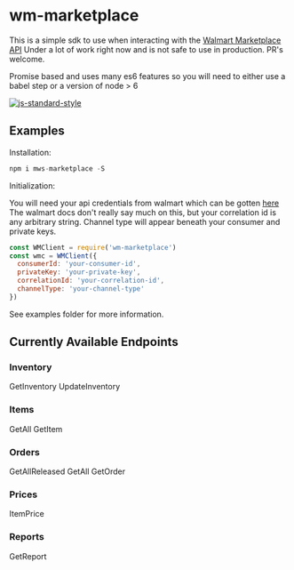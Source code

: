 # wm-marketplace

This is a simple sdk to use when interacting with the [Walmart Marketplace API][apiDocs]
Under a lot of work right now and is not safe to use in production. PR's welcome.

Promise based and uses many es6 features so you will need to either use a babel step or a version of node > 6

[![js-standard-style](https://img.shields.io/badge/code%20style-standard-brightgreen.svg)](http://standardjs.com)

## Examples

Installation:

```js
npm i mws-marketplace -S
```

Initialization:

You will need your api credentials from walmart which can be gotten [here][credentials]
The walmart docs don't really say much on this, but your correlation id is any arbitrary string.
Channel type will appear beneath your consumer and private keys.

```js
const WMClient = require('wm-marketplace')
const wmc = WMClient({
  consumerId: 'your-consumer-id',
  privateKey: 'your-private-key',
  correlationId: 'your-correlation-id',
  channelType: 'your-channel-type'
})
```

See examples folder for more information.

## Currently Available Endpoints

### Inventory
GetInventory
UpdateInventory

### Items
GetAll
GetItem

### Orders
GetAllReleased
GetAll
GetOrder

### Prices
ItemPrice

### Reports
GetReport

[apiDocs]: https://developer.walmart.com/#/apicenter/marketPlace/latest
[credentials]: https://seller.walmart.com/api-key